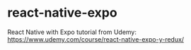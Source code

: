 # react-native-expo
React Native with Expo tutorial from Udemy: https://www.udemy.com/course/react-native-expo-y-redux/
